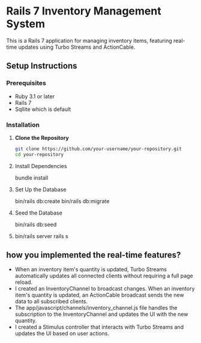 # Rails 7 Inventory Management System

This is a Rails 7 application for managing inventory items, featuring real-time updates using Turbo Streams and ActionCable.

## Setup Instructions

### Prerequisites

- Ruby 3.1 or later
- Rails 7
- Sqllite which is default

### Installation

1. **Clone the Repository**

   ```bash
   git clone https://github.com/your-username/your-repository.git
   cd your-repository

2. Install Dependencies

   bundle install

3. Set Up the Database

	bin/rails db:create
	bin/rails db:migrate

4. Seed the Database

   bin/rails db:seed


5. bin/rails server
   rails s   

## how you implemented the real-time features?
  - When an inventory item's quantity is updated, Turbo Streams automatically updates all connected clients without requiring a full page reload.
  - I created an InventoryChannel to broadcast changes. When an inventory item's quantity is updated, an ActionCable broadcast sends the new data to all subscribed clients.
  - The app/javascript/channels/inventory_channel.js file handles the subscription to the InventoryChannel and updates the UI with the new quantity.
  - I created a Stimulus controller that interacts with Turbo Streams and updates the UI based on user actions.

